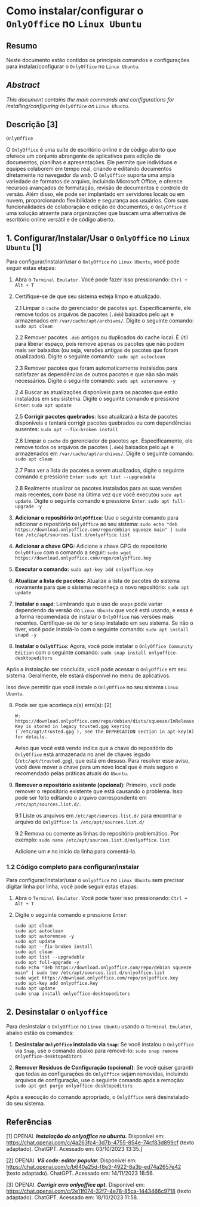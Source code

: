 # Como instalar/configurar o `OnlyOffice` no `Linux Ubuntu`

## Resumo

Neste documento estão contidos os principais comandos e configurações para instalar/configurar o `OnlyOffice` no `Linux Ubuntu`.

## _Abstract_

_This document contains the main commands and configurations for installing/configuring `OnlyOffice` on `Linux Ubuntu`._

## Descrição [3]

`OnlyOffice`

O `OnlyOffice` é uma suíte de escritório online e de código aberto que oferece um conjunto abrangente de aplicativos para edição de documentos, planilhas e apresentações. Ele permite que indivíduos e equipes colaborem em tempo real, criando e editando documentos diretamente no navegador da _web_. O `OnlyOffice` suporta uma ampla variedade de formatos de arquivo, incluindo Microsoft Office, e oferece recursos avançados de formatação, revisão de documentos e controle de versão. Além disso, ele pode ser implantado em servidores locais ou em nuvem, proporcionando flexibilidade e segurança aos usuários. Com suas funcionalidades de colaboração e edição de documentos, o `OnlyOffice` é uma solução atraente para organizações que buscam uma alternativa de escritório online versátil e de código aberto.


## 1. Configurar/Instalar/Usar o `OnlyOffice` no `Linux Ubuntu` [1]

Para configurar/instalar/usar o `OnlyOffice` no `Linux Ubuntu`, você pode seguir estas etapas:

1. Abra o `Terminal Emulator`. Você pode fazer isso pressionando: `Ctrl + Alt + T`


2. Certifique-se de que seu sistema esteja limpo e atualizado.

    2.1 Limpar o `cache` do gerenciador de pacotes `apt`. Especificamente, ele remove todos os arquivos de pacotes (`.deb`) baixados pelo `apt` e armazenados em `/var/cache/apt/archives/`. Digite o seguinte comando: `sudo apt clean` 
    
    2.2 Remover pacotes `.deb` antigos ou duplicados do cache local. É útil para liberar espaço, pois remove apenas os pacotes que não podem mais ser baixados (ou seja, versões antigas de pacotes que foram atualizados). Digite o seguinte comando: `sudo apt autoclean`

    2.3 Remover pacotes que foram automaticamente instalados para satisfazer as dependências de outros pacotes e que não são mais necessários. Digite o seguinte comando: `sudo apt autoremove -y`

    2.4 Buscar as atualizações disponíveis para os pacotes que estão instalados em seu sistema. Digite o seguinte comando e pressione `Enter`: `sudo apt update`

    2.5 **Corrigir pacotes quebrados**: Isso atualizará a lista de pacotes disponíveis e tentará corrigir pacotes quebrados ou com dependências ausentes: `sudo apt --fix-broken install`

    2.6 Limpar o `cache` do gerenciador de pacotes `apt`. Especificamente, ele remove todos os arquivos de pacotes (`.deb`) baixados pelo `apt` e armazenados em `/var/cache/apt/archives/`. Digite o seguinte comando: `sudo apt clean` 
    
    2.7 Para ver a lista de pacotes a serem atualizados, digite o seguinte comando e pressione `Enter`:  `sudo apt list --upgradable`

    2.8 Realmente atualizar os pacotes instalados para as suas versões mais recentes, com base na última vez que você executou `sudo apt update`. Digite o seguinte comando e pressione `Enter`: `sudo apt full-upgrade -y`
    

3. **Adicionar o repositório `OnlyOffice`:** Use o seguinte comando para adicionar o repositório `OnlyOffice` ao seu sistema: `sudo echo "deb https://download.onlyoffice.com/repo/debian squeeze main" | sudo tee /etc/apt/sources.list.d/onlyoffice.list`

4. **Adicionar a chave GPG:** Adicione a chave GPG do repositório `OnlyOffice` com o comando a seguir: `sudo wget https://download.onlyoffice.com/repo/onlyoffice.key`

5. **Executar o comando:** `sudo apt-key add onlyoffice.key`

6. **Atualizar a lista de pacotes:** Atualize a lista de pacotes do sistema novamente para que o sistema reconheça o novo repositório: `sudo apt update`

7. **Instalar o `snapd`**: Lembrando que o uso de `snaps` pode variar dependendo da versão do `Linux Ubuntu` que você está usando, e essa é a forma recomendada de instalar o `OnlyOffice` nas versões mais recentes. Certifique-se de ter o `Snap` instalado em seu sistema. Se não o tiver, você pode instalá-lo com o seguinte comando: `sudo apt install snapd -y`

8. **Instalar o `OnlyOffice`:** Agora, você pode instalar o `OnlyOffice Community Edition` com o seguinte comando: `sudo snap install onlyoffice-desktopeditors`

Após a instalação ser concluída, você pode acessar o `OnlyOffice` em seu sistema. Geralmente, ele estará disponível no menu de aplicativos.

Isso deve permitir que você instale o `OnlyOffice` no seu sistema `Linux Ubuntu`.


8. Pode ser que aconteça o(s) erro(s): [2]

    ```
    W: https://download.onlyoffice.com/repo/debian/dists/squeeze/InRelease: Key is stored in legacy trusted.gpg keyring (`/etc/apt/trusted.gpg`), see the DEPRECATION section in apt-key(8) for details.
    ```

    Aviso que você está vendo indica que a chave do repositório do `OnlyOffice` está armazenada no anel de chaves legado (`/etc/apt/trusted.gpg`), que está em desuso. Para resolver esse aviso, você deve mover a chave para um novo local que é mais seguro e recomendado pelas práticas atuais do `Ubuntu`.

9. **Remover o repositório existente (opcional)**: Primeiro, você pode remover o repositório existente que está causando o problema. Isso pode ser feito editando o arquivo correspondente em `/etc/apt/sources.list.d/`.

    9.1 Liste os arquivos em `/etc/apt/sources.list.d/` para encontrar o arquivo do `OnlyOffice`: `ls /etc/apt/sources.list.d/`

    9.2 Remova ou comente as linhas do repositório problemático. Por exemplo: `sudo nano /etc/apt/sources.list.d/onlyoffice.list`

    Adicione um `#` no início da linha para comentá-la.

### 1.2 Código completo para configurar/instalar

Para configurar/instalar/usar o `onlyoffice` no `Linux Ubuntu` sem precisar digitar linha por linha, você pode seguir estas etapas:

1. Abra o `Terminal Emulator`. Você pode fazer isso pressionando: `Ctrl + Alt + T`

2. Digite o seguinte comando e pressione `Enter`:

    ```
    sudo apt clean
    sudo apt autoclean
    sudo apt autoremove -y
    sudo apt update
    sudo apt --fix-broken install
    sudo apt clean
    sudo apt list --upgradable
    sudo apt full-upgrade -y
    sudo echo "deb https://download.onlyoffice.com/repo/debian squeeze main" | sudo tee /etc/apt/sources.list.d/onlyoffice.list
    sudo wget https://download.onlyoffice.com/repo/onlyoffice.key
    sudo apt-key add onlyoffice.key
    sudo apt update
    sudo snap install onlyoffice-desktopeditors
    ```
    

## 2. Desinstalar o `onlyoffice`

Para desinstalar o `OnlyOffice` no `Linux Ubuntu` usando o `Terminal Emulator`, abaixo estão os comandos:

1. **Desinstalar `OnlyOffice` instalado via `Snap`**: Se você instalou o `OnlyOffice` via `Snap`, use o comando abaixo para removê-lo: `sudo snap remove onlyoffice-desktopeditors`

2. **Remover Resíduos de Configuração (opcional)**: Se você quiser garantir que todas as configurações do `OnlyOffice` sejam removidas, incluindo arquivos de configuração, use o seguinte comando após a remoção: `sudo apt-get purge onlyoffice-desktopeditors`

Após a execução do comando apropriado, o `OnlyOffice` será desinstalado do seu sistema.


## Referências

[1] OPENAI. ***Instalação do onlyoffice no ubuntu.*** Disponível em: <https://chat.openai.com/c/4a263fc4-3d7b-4755-854e-74cf83d899cf> (texto adaptado). ChatGPT. Acessado em: 03/10/2023 13:35.]

[2] OPENAI. ***VS code: editor popular.*** Disponível em: <https://chat.openai.com/c/b640a25d-f8e3-4922-8a3b-ed74a2657e42> (texto adaptado). ChatGPT. Acessado em: 14/11/2023 18:56.

[3] OPENAI. ***Corrigir erro onlyoffice apt.*** Disponível em: <https://chat.openai.com/c/2e11f074-32f7-4e78-85ca-1443466c9718> (texto adaptado). ChatGPT. Acessado em: 18/10/2023 11:58.


